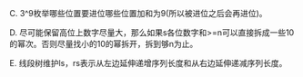C. 3^9枚举哪些位置要进位哪些位置加和为9(所以被进位之后会再进位)。

D. 尽可能保留高位上数字尽量大，那么如果s各位数字和>=n可以直接拆成一些10的幂次。否则尽量找小的10的幂拆开，拆到够n为止。

E. 线段树维护ls，rs表示从左边延伸递增序列长度和从右边延伸递减序列长度。
